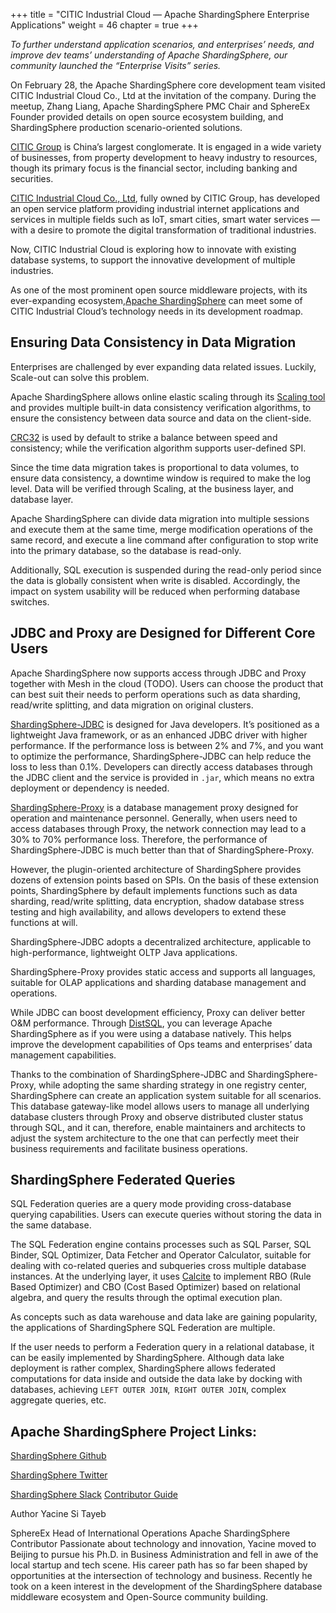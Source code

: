 +++ 
title = "CITIC Industrial Cloud — Apache ShardingSphere Enterprise Applications"
weight = 46
chapter = true 
+++

_To further understand application scenarios, and enterprises’ needs, and improve dev teams’ understanding of Apache ShardingSphere, our community launched the “Enterprise Visits” series._

On February 28, the Apache ShardingSphere core development team visited CITIC Industrial Cloud Co., Ltd at the invitation of the company. During the meetup, Zhang Liang, Apache ShardingSphere PMC Chair and SphereEx Founder provided details on open source ecosystem building, and ShardingSphere production scenario-oriented solutions.

[CITIC Group](https://www.citic.com/en/#Businesses) is China’s largest conglomerate. It is engaged in a wide variety of businesses, from property development to heavy industry to resources, though its primary focus is the financial sector, including banking and securities.

[CITIC Industrial Cloud Co., Ltd](https://www.citictel-cpc.com/en-eu/product-category/cloud-computing), fully owned by CITIC Group, has developed an open service platform providing industrial internet applications and services in multiple fields such as IoT, smart cities, smart water services — with a desire to promote the digital transformation of traditional industries.

Now, CITIC Industrial Cloud is exploring how to innovate with existing database systems, to support the innovative development of multiple industries.

As one of the most prominent open source middleware projects, with its ever-expanding ecosystem,[Apache ShardingSphere](https://shardingsphere.apache.org/) can meet some of CITIC Industrial Cloud’s technology needs in its development roadmap.

## Ensuring Data Consistency in Data Migration

Enterprises are challenged by ever expanding data related issues. Luckily, Scale-out can solve this problem.

Apache ShardingSphere allows online elastic scaling through its [Scaling tool ](https://shardingsphere.apache.org/document/current/en/features/scaling/)and provides multiple built-in data consistency verification algorithms, to ensure the consistency between data source and data on the client-side.

[CRC32](https://crc32.online/) is used by default to strike a balance between speed and consistency; while the verification algorithm supports user-defined SPI.

Since the time data migration takes is proportional to data volumes, to ensure data consistency, a downtime window is required to make the log level. Data will be verified through Scaling, at the business layer, and database layer.

Apache ShardingSphere can divide data migration into multiple sessions and execute them at the same time, merge modification operations of the same record, and execute a line command after configuration to stop write into the primary database, so the database is read-only.

Additionally, SQL execution is suspended during the read-only period since the data is globally consistent when write is disabled. Accordingly, the impact on system usability will be reduced when performing database switches.

## JDBC and Proxy are Designed for Different Core Users

Apache ShardingSphere now supports access through JDBC and Proxy together with Mesh in the cloud (TODO). Users can choose the product that can best suit their needs to perform operations such as data sharding, read/write splitting, and data migration on original clusters.

[ShardingSphere-JDBC](https://shardingsphere.apache.org/document/current/en/overview/#shardingsphere-jdbc) is designed for Java developers. It’s positioned as a lightweight Java framework, or as an enhanced JDBC driver with higher performance. If the performance loss is between 2% and 7%, and you want to optimize the performance, ShardingSphere-JDBC can help reduce the loss to less than 0.1%. Developers can directly access databases through the JDBC client and the service is provided in `.jar`, which means no extra deployment or dependency is needed.

[ShardingSphere-Proxy](https://shardingsphere.apache.org/document/current/en/overview/#shardingsphere-proxy) is a database management proxy designed for operation and maintenance personnel. Generally, when users need to access databases through Proxy, the network connection may lead to a 30% to 70% performance loss. Therefore, the performance of ShardingSphere-JDBC is much better than that of ShardingSphere-Proxy.

However, the plugin-oriented architecture of ShardingSphere provides dozens of extension points based on SPIs. On the basis of these extension points, ShardingSphere by default implements functions such as data sharding, read/write splitting, data encryption, shadow database stress testing and high availability, and allows developers to extend these functions at will.

ShardingSphere-JDBC adopts a decentralized architecture, applicable to high-performance, lightweight OLTP Java applications.

ShardingSphere-Proxy provides static access and supports all languages, suitable for OLAP applications and sharding database management and operations.

While JDBC can boost development efficiency, Proxy can deliver better O&M performance. Through [DistSQL](https://medium.com/nerd-for-tech/intro-to-distsql-an-open-source-more-powerful-sql-bada4099211), you can leverage Apache ShardingSphere as if you were using a database natively. This helps improve the development capabilities of Ops teams and enterprises’ data management capabilities.

Thanks to the combination of ShardingSphere-JDBC and ShardingSphere-Proxy, while adopting the same sharding strategy in one registry center, ShardingSphere can create an application system suitable for all scenarios. This database gateway-like model allows users to manage all underlying database clusters through Proxy and observe distributed cluster status through SQL, and it can, therefore, enable maintainers and architects to adjust the system architecture to the one that can perfectly meet their business requirements and facilitate business operations.

## ShardingSphere Federated Queries

SQL Federation queries are a query mode providing cross-database querying capabilities. Users can execute queries without storing the data in the same database.

The SQL Federation engine contains processes such as SQL Parser, SQL Binder, SQL Optimizer, Data Fetcher and Operator Calculator, suitable for dealing with co-related queries and subqueries cross multiple database instances. At the underlying layer, it uses [Calcite](https://calcite.apache.org/) to implement RBO (Rule Based Optimizer) and CBO (Cost Based Optimizer) based on relational algebra, and query the results through the optimal execution plan.

As concepts such as data warehouse and data lake are gaining popularity, the applications of ShardingSphere SQL Federation are multiple.

If the user needs to perform a Federation query in a relational database, it can be easily implemented by ShardingSphere. Although data lake deployment is rather complex, ShardingSphere allows federated computations for data inside and outside the data lake by docking with databases, achieving `LEFT OUTER JOIN`,` RIGHT OUTER JOIN`, complex aggregate queries, etc.

## Apache ShardingSphere Project Links:

[ShardingSphere Github](https://github.com/apache/shardingsphere/issues?page=1&q=is%3Aopen+is%3Aissue+label%3A%22project%3A+OpenForce+2022%22)

[ShardingSphere Twitter](https://twitter.com/ShardingSphere)

[ShardingSphere Slack](https://apacheshardingsphere.slack.com/ssb/redirect)
[
Contributor Guide](https://shardingsphere.apache.org/community/cn/involved/)

Author
Yacine Si Tayeb

SphereEx Head of International Operations
Apache ShardingSphere Contributor
Passionate about technology and innovation, Yacine moved to Beijing to pursue his Ph.D. in Business Administration and fell in awe of the local startup and tech scene. His career path has so far been shaped by opportunities at the intersection of technology and business. Recently he took on a keen interest in the development of the ShardingSphere database middleware ecosystem and Open-Source community building.

